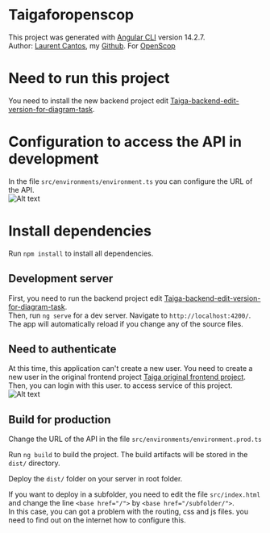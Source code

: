 # Taigaforopenscop

This project was generated with [Angular CLI](https://github.com/angular/angular-cli) version 14.2.7.  
Author: [Laurent Cantos](https://laurentcantos.fr/), my [Github](https://github.com/LaurentCNS). For [OpenScop](https://www.openscop.fr/)

# Need to run this project

You need to install the new backend project edit [Taiga-backend-edit-version-for-diagram-task](https://openscop.dev/Laurent/taiga-back-for-diagram).


# Configuration to access the API in development

In the file `src/environments/environment.ts` you can configure the URL of the API.  
![Alt text](https://openscop.dev/Laurent/taiga-diagram/-/raw/master/src/assets/screen0Git.png)

# Install dependencies

Run `npm install` to install all dependencies.  

## Development server

First, you need to run the backend project edit [Taiga-backend-edit-version-for-diagram-task](https://openscop.dev/Laurent/taiga-back-for-diagram).  
Then, run `ng serve` for a dev server. Navigate to `http://localhost:4200/`. The app will automatically reload if you change any of the source files.

## Need to authenticate

At this time, this application can't create a new user. You need to create a new user in the original frontend project [Taiga original frontend project](https://github.com/taigaio/taiga-front).  
Then, you can login with this user. to access service of this project.
![Alt text](https://openscop.dev/Laurent/taiga-diagram/-/raw/master/src/assets/screen1Git.png)  

## Build for production

Change the URL of the API in the file `src/environments/environment.prod.ts`  

Run `ng build` to build the project. The build artifacts will be stored in the `dist/` directory.

Deploy the `dist/` folder on your server in root folder.  

If you want to deploy in a subfolder, you need to edit the file `src/index.html` and change the line `<base href="/">` by `<base href="/subfolder/">`.  
In this case, you can got a problem with the routing, css and js files. you need to find out on the internet how to configure this. 
